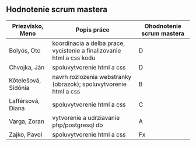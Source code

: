 ## Hodnotenie scrum mastera

Priezvisko, Meno | Popis práce | Ohodnotenie scrum mastera
-----------------|-------------|---------------------------
Bolyós, Oto | koordinacia a delba prace, vycistenie a finalizovanie html a css kodu | D
Chvojka, Ján | spoluvytvorenie html a css | D
Kõtelešová, Sidónia | navrh rozlozenia webstranky (obrazok); spoluvytvorenie html a css | B
Lafférsová, Diana | spoluvytvorenie html a css | C
Varga, Zoran | vytvorenie a udrziavanie php/postgresql db | A
Zajko, Pavol | spoluvytvorenie html a css | Fx
